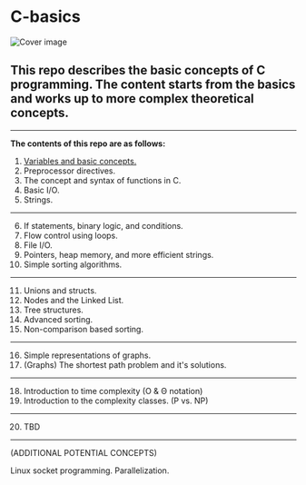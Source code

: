 # C-basics
![Cover image](https://github.com/nac294/C-basics/blob/main/images/cover.png)
## This repo describes the basic concepts of C programming. The content starts from the basics and works up to more complex theoretical concepts.


*********************************************************************************************************

**The contents of this repo are as follows:**

1. [Variables and basic concepts.](https://github.com/nac294/C-basics/blob/main/modules/variables/variables.md)
2. Preprocessor directives.
3. The concept and syntax of functions in C.
4. Basic I/O.
5. Strings.
---------------------------------------------------------------
6. If statements, binary logic, and conditions.
7. Flow control using loops.
8. File I/O.
9. Pointers, heap memory, and more efficient strings.
10. Simple sorting algorithms.
---------------------------------------------------------------
11. Unions and structs.
12. Nodes and the Linked List.
13. Tree structures.
14. Advanced sorting.
15. Non-comparison based sorting.
---------------------------------------------------------------
16. Simple representations of graphs.
17. (Graphs) The shortest path problem and it's solutions.
---------------------------------------------------------------
18. Introduction to time complexity (O & Θ notation) 
19. Introduction to the complexity classes. (P vs. NP)
---------------------------------------------------------------
20. TBD
*********************************************************************************************************
(ADDITIONAL POTENTIAL CONCEPTS)

Linux socket programming.
Parallelization.

